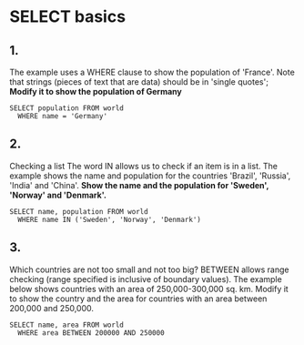 # SELECT basics

## 1.
The example uses a WHERE clause to show the population of 'France'. Note that strings (pieces of text that are data) should be in 'single quotes';
**Modify it to show the population of Germany**
```
SELECT population FROM world
  WHERE name = 'Germany'
```

## 2.
Checking a list The word IN allows us to check if an item is in a list. The example shows the name and population for the countries 'Brazil', 'Russia', 'India' and 'China'.
**Show the name and the population for 'Sweden', 'Norway' and 'Denmark'.**
```
SELECT name, population FROM world
  WHERE name IN ('Sweden', 'Norway', 'Denmark')
```

## 3.
Which countries are not too small and not too big? BETWEEN allows range checking (range specified is inclusive of boundary values). The example below shows countries with an area of 250,000-300,000 sq. km. Modify it to show the country and the area for countries with an area between 200,000 and 250,000.
```
SELECT name, area FROM world
  WHERE area BETWEEN 200000 AND 250000
```